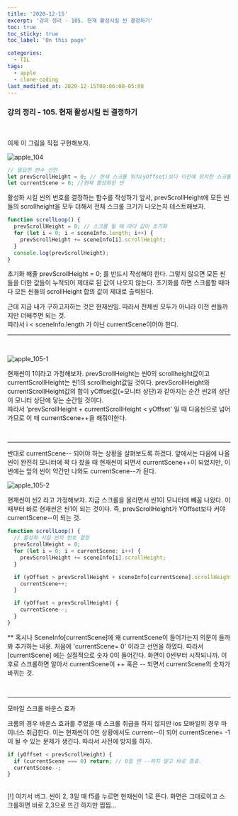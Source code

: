 ```yaml
---
title: '2020-12-15'
excerpt: '강의 정리 - 105. 현재 활성시킬 씬 결정하기'
toc: true
toc_sticky: true
toc_label: 'On this page'

categories:
  - TIL
tags:
  - apple
  - clone-coding
last_modified_at: 2020-12-15T08:06:00-05:00
---
```


### 강의 정리 - 105. 현재 활성시킬 씬 결정하기

<br />

이제 이 그림을 직접 구현해보자.

![apple_104](https://user-images.githubusercontent.com/75867748/102371517-9bebd100-4001-11eb-8b20-9a4e59e7ee65.png)

```javascript
// 필요한 변수 선언
let prevScrollHeight = 0; // 현재 스크롤 위치(yOffset)보다 이전에 위치한 스크롤 섹션들의 스크롤 높이값의 합
let currentScene = 0; //현재 활성화된 씬
```

활성화 시킬 씬의 번호를 결정하는 함수를 작성하기 앞서, prevScrollHeight에 모든 씬들의 scrollheight을 모두 더해서 전체 스크롤 크기가 나오는지 테스트해보자.

```javascript
function scrollLoop() {
  prevScrollHeight = 0; // 스크롤 될 때 마다 값이 초기화
  for (let i = 0; i < sceneInfo.length; i++) {
    prevScrollHeight += sceneInfo[i].scrollHeight;
  }
  console.log(prevScrollHeight);
}
```

초기화 해줄 prevScrollHeight = 0; 를 반드시 작성해야 한다. 그렇지 않으면 모든 씬들을 더한 값들이 누적되어 제대로 된 값이 나오지 않는다.
초기화를 하면 스크롤할 때마다 모든 씬들의 scrollHeight 합의 값이 제대로 출력된다.

근데 지금 내가 구하고자하는 것은 현재씬임.
따라서 전체씬 모두가 아니라 이전 씬들까지만 더해주면 되는 것.
<br/>따라서 i < sceneInfo.length 가 아닌 currentScene이어야 한다.
<br />

---

<br />

![apple_105-1](https://user-images.githubusercontent.com/75867748/102371519-9bebd100-4001-11eb-92a8-3a4bb41009ac.png)

현재씬이 1이라고 가정해보자. prevScrollHeight는 씬0의 scrollheight값이고 currentScrollHeight는 씬1의 scrollheight값일 것이다. prevScrollHeight와 currentScrollHeight값의 합이 yOffset값(=모니터 상단)과 같아지는 순간 씬2의 상단이 모니터 상단에 닿는 순간일 것이다.
<br/>
따라서 'prevScrollHeight + currentScrollHeight < yOffset' 일 때 다음씬으로 넘어가므로 이 때 currentScene++을 해줘야한다.

<br/>

---

반대로 currentScene-- 되어야 하는 상황을 살펴보도록 하겠다. 앞에서는 다음에 나올 씬이 완전히 모니터에 꽉 다 찼을 때 현재씬이 되면서 currentScene++이 되었지만, 이번에는 앞의 씬이 약간만 나와도 currentScene--가 된다.

![apple_105-2](https://user-images.githubusercontent.com/75867748/102371521-9c846780-4001-11eb-8f09-ee7def282eec.png)

현재씬이 씬2 라고 가정해보자. 지금 스크롤을 올리면서 씬1이 모니터에 빼꼼 나왔다. 이 때부터 바로 현재씬은 씬1이 되는 것이다. 즉, prevScrollHeight가 YOffset보다 커야 currentScene--이 되는 것.

```javascript
function scrollLoop() {
  // 활성화 시킬 씬의 번호 결정
  prevScrollHeight = 0;
  for (let i = 0; i < currentScene; i++) {
    prevScrollHeight += sceneInfo[i].scrollHeight;
  }

  if (yOffset > prevScrollHeight + sceneInfo[currentScene].scrollHeight) {
    currentScene++;
  }

  if (yOffset < prevScrollHeight) {
    currentScene--;
  }
}
```

\*\* 혹시나 SceneInfo[currentScene]에 왜 currentScene이 들어가는지 의문이 들까봐 추가하는 내용. 처음에 'currentScene= 0' 이라고 선언을 하였다. 따라서 [currentScene] 에는 실질적으로 숫자 0이 들어간다. 화면이 0씬부터 시작되니까. 이후로 스크롤하면 알아서 currentScene이 ++ 혹은 -- 되면서 currentScene의 숫자가 바뀌는 것.

<br />

---

모바일 스크롤 바운스 효과

크롬의 경우 바운스 효과를 주었을 때 스크롤 취급을 하지 않지만 ios 모바일의 경우 마이너스 취급한다. 이는 현재씬이 0인 상황에서도 current--이 되어 currentScene= -1 이 될 수 있는 문제가 생긴다. 따라서 사전에 방지를 하자.

```javascript
if (yOffset < prevScrollHeight) {
  if (currentScene === 0) return; // 0일 땐 --하지 말고 바로 종료.
  currentScene--;
}
```

<br />
[!] 여기서 버그. 씬이 2, 3일 때 f5를 누르면 현재씬이 1로 뜬다. 화면은 그대로이고 스크롤하면 바로 2,3으로 뜨긴 하지만 찝찝...
